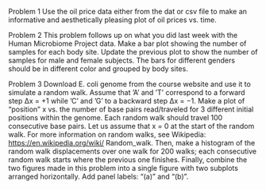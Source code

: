 
Problem 1
Use the oil price data either from the dat or csv file to make an informative and aesthetically pleasing plot of oil prices vs. time.

Problem 2
This problem follows up on what you did last week with the Human Microbiome Project data. 
Make a bar plot showing the number of samples for each body site.
Update the previous plot to show the number of samples for male and female subjects. The bars for different genders should be in different color and grouped by body sites.

Problem 3
Download E. coli genome from the course website and use it to simulate a random walk. Assume that ’A’ and ’T’ correspond to a forward step ∆x = +1 while ’C’ and ’G’ to a backward step ∆x = −1. Make a plot of “position” x vs. the number of base pairs read/traveled for 3 different initial positions within the genome. Each random walk should travel 100 consecutive base pairs. Let us assume that x = 0 at the start of the random walk. For more information on random walks, see Wikipedia: https://en.wikipedia.org/wiki/ Random_walk. Then, make a histogram of the random walk displacements over one walk for 200 walks; each consecutive random walk starts where the previous one finishes. Finally, combine the two figures made in this problem into a single figure with two subplots arranged horizontally. Add panel labels: “(a)” and “(b)”.
